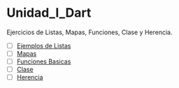 # Unidad_I_Dart
Ejercicios de Listas, Mapas, Funciones, Clase y Herencia.
- [ ] [Ejemplos de Listas](https://www.dartpad.dartlang.org/32479e909d504237e06423a4bc8e041b#file-listas-dart-L1 ) 
- [ ] [Mapas]( )
- [ ] [Funciones Basicas]( )
- [ ] [Clase]( )
- [ ] [Herencia]( )   
